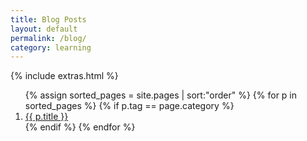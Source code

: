 ```yaml
---
title: Blog Posts
layout: default
permalink: /blog/
category: learning
---
```


{% include extras.html %}
<ol>
{% assign sorted_pages = site.pages | sort:"order" %}
{% for p in sorted_pages %}
  {% if p.tag == page.category %}
  <li id="{{ p.order }}">
    <a href="{{ p.url }}">{{ p.title }}</a>
  </li>
  {% endif %}
{% endfor %}
</ol>
